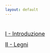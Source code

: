 ```yaml
---
layout: default
---
```



<br>



<!-- [1 - Introduzione](./another-page.html) -->

<span style="font-size:18px">   [I - Introduzione](./Lezione01/L01.html)   </span>

<span style="font-size:18px">  [II - Legni](./Lezione02/L02.html) </span>
